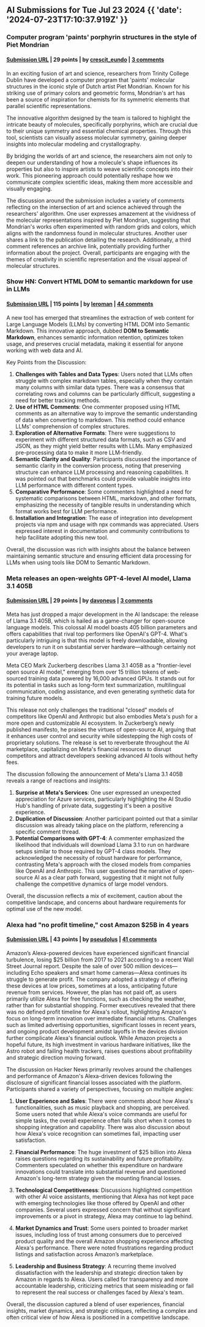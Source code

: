 ## AI Submissions for Tue Jul 23 2024 {{ 'date': '2024-07-23T17:10:37.919Z' }}

### Computer program 'paints' porphyrin structures in the style of Piet Mondrian

#### [Submission URL](https://www.chemistryworld.com/news/computer-program-paints-porphyrin-structures-in-the-style-of-famous-artist/4019839.article) | 29 points | by [crescit_eundo](https://news.ycombinator.com/user?id=crescit_eundo) | [3 comments](https://news.ycombinator.com/item?id=41048707)

In an exciting fusion of art and science, researchers from Trinity College Dublin have developed a computer program that 'paints' molecular structures in the iconic style of Dutch artist Piet Mondrian. Known for his striking use of primary colors and geometric forms, Mondrian's art has been a source of inspiration for chemists for its symmetric elements that parallel scientific representations.

The innovative algorithm designed by the team is tailored to highlight the intricate beauty of molecules, specifically porphyrins, which are crucial due to their unique symmetry and essential chemical properties. Through this tool, scientists can visually assess molecular symmetry, gaining deeper insights into molecular modeling and crystallography.

By bridging the worlds of art and science, the researchers aim not only to deepen our understanding of how a molecule's shape influences its properties but also to inspire artists to weave scientific concepts into their work. This pioneering approach could potentially reshape how we communicate complex scientific ideas, making them more accessible and visually engaging.

The discussion around the submission includes a variety of comments reflecting on the intersection of art and science achieved through the researchers' algorithm. One user expresses amazement at the vividness of the molecular representations inspired by Piet Mondrian, suggesting that Mondrian's works often experimented with random grids and colors, which aligns with the randomness found in molecular structures. Another user shares a link to the publication detailing the research. Additionally, a third comment references an archive link, potentially providing further information about the project. Overall, participants are engaging with the themes of creativity in scientific representation and the visual appeal of molecular structures.

### Show HN: Convert HTML DOM to semantic markdown for use in LLMs

#### [Submission URL](https://github.com/romansky/dom-to-semantic-markdown) | 115 points | by [leroman](https://news.ycombinator.com/user?id=leroman) | [44 comments](https://news.ycombinator.com/item?id=41043771)

A new tool has emerged that streamlines the extraction of web content for Large Language Models (LLMs) by converting HTML DOM into Semantic Markdown. This innovative approach, dubbed **DOM to Semantic Markdown**, enhances semantic information retention, optimizes token usage, and preserves crucial metadata, making it essential for anyone working with web data and AI.

Key Points from the Discussion:

1. **Challenges with Tables and Data Types**: Users noted that LLMs often struggle with complex markdown tables, especially when they contain many columns with similar data types. There was a consensus that correlating rows and columns can be particularly difficult, suggesting a need for better tracking methods.
2. **Use of HTML Comments**: One commenter proposed using HTML comments as an alternative way to improve the semantic understanding of data when converting to markdown. This method could enhance LLMs' comprehension of complex structures.
3. **Exploration of Alternative Formats**: There were suggestions to experiment with different structured data formats, such as CSV and JSON, as they might yield better results with LLMs. Many emphasized pre-processing data to make it more LLM-friendly.
4. **Semantic Clarity and Quality**: Participants discussed the importance of semantic clarity in the conversion process, noting that preserving structure can enhance LLM processing and reasoning capabilities. It was pointed out that benchmarks could provide valuable insights into LLM performance with different content types.
5. **Comparative Performance**: Some commenters highlighted a need for systematic comparisons between HTML, markdown, and other formats, emphasizing the necessity of tangible results in understanding which format works best for LLM performance.
6. **Installation and Integration**: The ease of integration into development projects via npm and usage with npx commands was appreciated. Users expressed interest in documentation and community contributions to help facilitate adopting this new tool.

Overall, the discussion was rich with insights about the balance between maintaining semantic structure and ensuring efficient data processing for LLMs when using tools like DOM to Semantic Markdown.

### Meta releases an open-weights GPT-4-level AI model, Llama 3.1 405B

#### [Submission URL](https://arstechnica.com/information-technology/2024/07/the-first-gpt-4-class-ai-model-anyone-can-download-has-arrived-llama-405b/) | 29 points | by [davoneus](https://news.ycombinator.com/user?id=davoneus) | [3 comments](https://news.ycombinator.com/item?id=41050304)

Meta has just dropped a major development in the AI landscape: the release of Llama 3.1 405B, which is hailed as a game-changer for open-source language models. This colossal AI model boasts 405 billion parameters and offers capabilities that rival top performers like OpenAI's GPT-4. What's particularly intriguing is that this model is freely downloadable, allowing developers to run it on substantial server hardware—although certainly not your average laptop.

Meta CEO Mark Zuckerberg describes Llama 3.1 405B as a "frontier-level open source AI model," emerging from over 15 trillion tokens of web-sourced training data powered by 16,000 advanced GPUs. It stands out for its potential in tasks such as long-form text summarization, multilingual communication, coding assistance, and even generating synthetic data for training future models.

This release not only challenges the traditional "closed" models of competitors like OpenAI and Anthropic but also embodies Meta's push for a more open and customizable AI ecosystem. In Zuckerberg’s newly published manifesto, he praises the virtues of open-source AI, arguing that it enhances user control and security while sidestepping the high costs of proprietary solutions. The release is set to reverberate throughout the AI marketplace, capitalizing on Meta's financial resources to disrupt competitors and attract developers seeking advanced AI tools without hefty fees.

The discussion following the announcement of Meta's Llama 3.1 405B reveals a range of reactions and insights:

1. **Surprise at Meta's Services**: One user expressed an unexpected appreciation for Azure services, particularly highlighting the AI Studio Hub's handling of private data, suggesting it's been a positive experience.
2. **Duplication of Discussion**: Another participant pointed out that a similar discussion was already taking place on the platform, referencing a specific comment thread.
3. **Potential Comparisons with GPT-4**: A commenter emphasized the likelihood that individuals will download Llama 3.1 to run on hardware setups similar to those required by GPT-4 class models. They acknowledged the necessity of robust hardware for performance, contrasting Meta's approach with the closed models from companies like OpenAI and Anthropic. This user questioned the narrative of open-source AI as a clear path forward, suggesting that it might not fully challenge the competitive dynamics of large model vendors.

Overall, the discussion reflects a mix of excitement, caution about the competitive landscape, and concerns about hardware requirements for optimal use of the new model.

### Alexa had "no profit timeline," cost Amazon $25B in 4 years

#### [Submission URL](https://arstechnica.com/gadgets/2024/07/alexa-had-no-profit-timeline-cost-amazon-25-billion-in-4-years/) | 43 points | by [pseudolus](https://news.ycombinator.com/user?id=pseudolus) | [41 comments](https://news.ycombinator.com/item?id=41051398)

Amazon’s Alexa-powered devices have experienced significant financial turbulence, losing $25 billion from 2017 to 2021 according to a recent Wall Street Journal report. Despite the sale of over 500 million devices—including Echo speakers and smart home cameras—Alexa continues its struggle to generate profit. The company adopted a strategy of offering these devices at low prices, sometimes at a loss, anticipating future revenue from services. However, the plan has not paid off, as users primarily utilize Alexa for free functions, such as checking the weather, rather than for substantial shopping. Former executives revealed that there was no defined profit timeline for Alexa's rollout, highlighting Amazon's focus on long-term innovation over immediate financial returns. Challenges such as limited advertising opportunities, significant losses in recent years, and ongoing product development amidst layoffs in the devices division further complicate Alexa's financial outlook. While Amazon projects a hopeful future, its high investment in various hardware initiatives, like the Astro robot and failing health trackers, raises questions about profitability and strategic direction moving forward.

The discussion on Hacker News primarily revolves around the challenges and performance of Amazon's Alexa-driven devices following the disclosure of significant financial losses associated with the platform. Participants shared a variety of perspectives, focusing on multiple angles:

1. **User Experience and Sales**: There were comments about how Alexa's functionalities, such as music playback and shopping, are perceived. Some users noted that while Alexa's voice commands are useful for simple tasks, the overall experience often falls short when it comes to shopping integration and capability. There was also discussion about how Alexa's voice recognition can sometimes fail, impacting user satisfaction.

2. **Financial Performance**: The huge investment of $25 billion into Alexa raises questions regarding its sustainability and future profitability. Commenters speculated on whether this expenditure on hardware innovations could translate into substantial revenue and questioned Amazon's long-term strategy given the mounting financial losses.

3. **Technological Competitiveness**: Discussions highlighted competition with other AI voice assistants, mentioning that Alexa has not kept pace with emerging technologies like those offered by OpenAI and other companies. Several users expressed concern that without significant improvements or a pivot in strategy, Alexa may continue to lag behind.

4. **Market Dynamics and Trust**: Some users pointed to broader market issues, including loss of trust among consumers due to perceived product quality and the overall Amazon shopping experience affecting Alexa's performance. There were noted frustrations regarding product listings and satisfaction across Amazon’s marketplace.

5. **Leadership and Business Strategy**: A recurring theme involved dissatisfaction with the leadership and strategic direction taken by Amazon in regards to Alexa. Users called for transparency and more accountable leadership, criticizing metrics that seem misleading or fail to represent the real success or challenges faced by Alexa's team.

Overall, the discussion captured a blend of user experiences, financial insights, market dynamics, and strategic critiques, reflecting a complex and often critical view of how Alexa is positioned in a competitive landscape.

